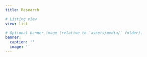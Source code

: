 ```yaml
---
title: Research

# Listing view
view: list

# Optional banner image (relative to `assets/media/` folder).
banner:
  caption: ''
  image: ''
---
```

